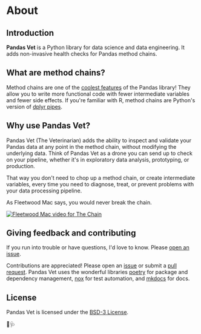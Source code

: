 # About

## Introduction

**Pandas Vet** is a Python library for data science and data engineering. It adds non-invasive health checks for Pandas method chains.

## What are method chains?
Method chains are one of the [coolest features](https://tomaugspurger.net/posts/method-chaining/) of the Pandas library! They allow you to write more functional code with fewer intermediate variables and fewer side effects. If you're familiar with R, method chains are Python's version of [dplyr pipes](https://style.tidyverse.org/pipes.html).

## Why use Pandas Vet?

Pandas Vet (The Veterinarian) adds the ability to inspect and validate your Pandas data at any point in the method chain, without modifying the underlying data. Think of Pandas Vet as a drone you can send up to check on your pipeline, whether it's in exploratory data analysis, prototyping, or production.

That way you don't need to chop up a method chain, or create intermediate variables, every time you need to diagnose, treat, or prevent problems with your data processing pipeline.

As Fleetwood Mac says, you would never break the chain.

[![Fleetwood Mac video for The Chain](https://img.youtube.com/vi/xwTPvcPYaOo/0.jpg)](https://www.youtube.com/watch?v=xwTPvcPYaOo)

## Giving feedback and contributing

If you run into trouble or have questions, I'd love to know. Please [open an issue](https://github.com/cparmet/pandas-vet/issues).

Contributions are appreciated! Please open an [issue](https://github.com/cparmet/pandas-vet/issues) or submit a [pull request](https://github.com/cparmet/pandas-vet/pulls). Pandas Vet uses the wonderful libraries [poetry](https://python-poetry.org) for package and dependency management, [nox](https://nox.thea.codes/en/stable/) for test automation, and [mkdocs](https://www.mkdocs.org/) for docs.


## License

Pandas Vet is licensed under the [BSD-3 License](https://github.com/cparmet/pandas-vet/blob/main/LICENSE).

🐼🩺
